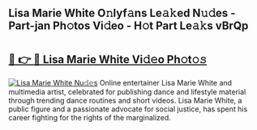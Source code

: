 ## Lisa Marie White O𝚗lyf𝚊ns Le𝚊𝚔ed N𝚞𝚍es - Part-jan Ph𝚘tos Vi𝚍eo - H𝚘t Part Le𝚊𝚔s vBrQp

# <h2><a href="http://hf2k8q.feru.top/?c=Lisa+Marie+White">🔗 👉 🔴 Lisa Marie White Vi𝚍𝚎o Ph𝚘t𝚘𝚜</a></h2>

[![Lisa Marie White Nu𝚍𝚎s](https://i.imgur.com/0TWrTi3.gif)](http://hf2k8q.feru.top/?c=Lisa+Marie+White)
Online entertainer Lisa Marie White and multimedia artist, celebrated for publishing dance and lifestyle material through trending dance routines and short videos. Lisa Marie White, a public figure and a passionate advocate for social justice, has spent his career fighting for the rights of the marginalized. 
